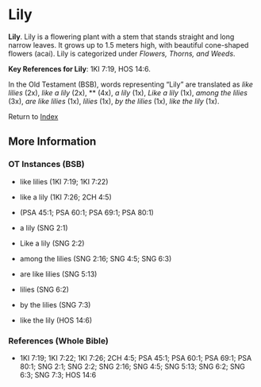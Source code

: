 # Lily
**Lily**. 
Lily is a flowering plant with a stem that stands straight and long narrow leaves. It grows up to 1.5 meters high, with beautiful cone-shaped flowers (acai). 
Lily is categorized under _Flowers, Thorns, and Weeds_. 


**Key References for Lily**: 
1KI 7:19, HOS 14:6. 


In the Old Testament (BSB), words representing “Lily” are translated as 
*like lilies* (2x), *like a lily* (2x), ** (4x), *a lily* (1x), *Like a lily* (1x), *among the lilies* (3x), *are like lilies* (1x), *lilies* (1x), *by the lilies* (1x), *like the lily* (1x). 




Return to [Index](00-Index.md)

## More Information

### OT Instances (BSB)

* like lilies (1KI 7:19; 1KI 7:22)

* like a lily (1KI 7:26; 2CH 4:5)

*  (PSA 45:1; PSA 60:1; PSA 69:1; PSA 80:1)

* a lily (SNG 2:1)

* Like a lily (SNG 2:2)

* among the lilies (SNG 2:16; SNG 4:5; SNG 6:3)

* are like lilies (SNG 5:13)

* lilies (SNG 6:2)

* by the lilies (SNG 7:3)

* like the lily (HOS 14:6)



### References (Whole Bible)

* 1KI 7:19; 1KI 7:22; 1KI 7:26; 2CH 4:5; PSA 45:1; PSA 60:1; PSA 69:1; PSA 80:1; SNG 2:1; SNG 2:2; SNG 2:16; SNG 4:5; SNG 5:13; SNG 6:2; SNG 6:3; SNG 7:3; HOS 14:6



